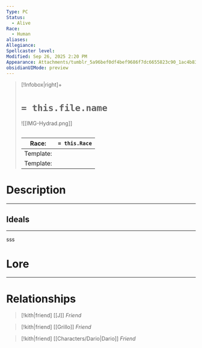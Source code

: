 ```yaml
---
Type: PC
Status:
  - Alive
Race:
  - Human
aliases:
Allegiance:
Spellcaster level:
Modified: Sep 26, 2025 2:20 PM
Appearance: Attachments/tumblr_5a96bef0df4bef9686f7dc6655823c90_1ac4b837_1280.png
obsidianUIMode: preview
---
```

> [!Infobox|right]+
> # `= this.file.name`
> ![[IMG-Hydrad.png]]
> ## 
> | Race: |  `= this.Race` |
> | ---- | ---- |
> | Template: |  |
> | Template: |  |
# Description

---

## Ideals
---
sss
# Lore
---



# Relationships
> [!kith|friend] [[J]] _Friend_

> [!kith|friend] [[Grillo]] _Friend_

> [!kith|friend] [[Characters/Dario|Dario]] _Friend_